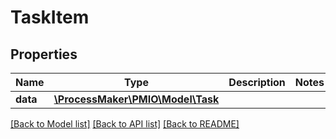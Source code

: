 # TaskItem

## Properties
Name | Type | Description | Notes
------------ | ------------- | ------------- | -------------
**data** | [**\ProcessMaker\PMIO\Model\Task**](Task.md) |  | 

[[Back to Model list]](../README.md#documentation-for-models) [[Back to API list]](../README.md#documentation-for-api-endpoints) [[Back to README]](../README.md)



